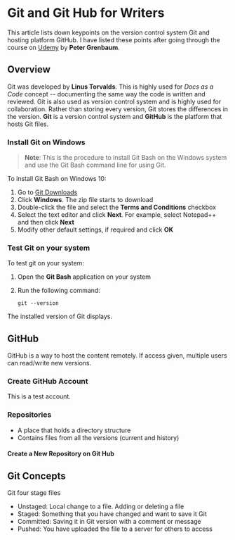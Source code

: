 # Git and Git Hub for Writers
This article lists down keypoints on the version control system Git and hosting platform GitHub. I have listed these points after going through the course on [Udemy](https://udemy.com) by **Peter Grenbaum**.
## Overview
Git was developed by **Linus Torvalds**. This is highly used for *Docs as a Code* concept -- documenting the same way the code is written and reviewed.
Git is also used as version control system and is highly used for collaboration. Rather than storing every version, Git stores the differences in the version.
**Git** is a version control system and **GitHub** is the platform that hosts Git files.

### Install Git on Windows
 
> **Note**: This is the procedure to install Git Bash on the Windows system and use the Git Bash command line for using Git.

To install Git Bash on Windows 10:
1. Go to [Git Downloads](https://git.scm.com/downloads)
2. Click **Windows**. The zip file starts to download
3. Double-click the file and select the **Terms and Conditions** checkbox
4. Select the text editor and click **Next**. For example, select Notepad++ and then click **Next**
5. Modify other default settings, if required and click **OK**

### Test Git on your system

To test git on your system:
1. Open the **Git Bash** application on your system
2. Run the following command:
   
   ```
   git --version
   ```
 The installed version of Git displays.
 
 ## GitHub
 GitHub is a way to host the content remotely. If access given, multiple users can read/write new versions.
 
 ### Create GitHub Account
 This is a test account.
 
 ### Repositories
 + A place that holds a directory structure
 + Contains files from all the versions (current and history)
 
 #### Create a New Repository on Git Hub
 
 ## Git Concepts
 Git four stage files
 + Unstaged: Local change to a file. Adding or deleting a file
 + Staged: Something that you have changed and want to save it Git
 + Committed: Saving it in Git version with a comment or message
 + Pushed: You have uploaded the file to a server for others to access
 

